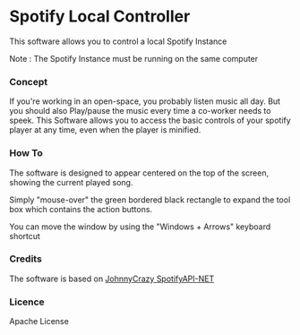 # Spotify Local Controller

This software allows you to control a local Spotify Instance

Note : The Spotify Instance must be running on the same computer

### Concept
  If you're working in an open-space, you probably listen music all day. But you should also Play/pause the music every time a co-worker needs to speek.
  This Software allows you to access the basic controls of your spotify player at any time, even when the player is minified.

### How To

The software is designed to appear centered on the top of the screen, showing the current played song. 

Simply "mouse-over" the green bordered black rectangle to expand the tool box which contains the action buttons.

You can move the window by using the "Windows + Arrows" keyboard shortcut

### Credits

The software is based on [JohnnyCrazy SpotifyAPI-NET](https://github.com/JohnnyCrazy/SpotifyAPI-NET) 

### Licence

Apache License